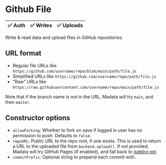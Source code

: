 # Github File

| ✅ Auth | ✅ Writes | ✅ Uploads |
|---------|-----------|-----------|

Write & read data and upload files in GitHub repositories.

## URL format

* Regular file URLs like `https://github.com/username/repo/blob/main/path/file.js`
* Simplified URLs like `https://github.com/username/repo/path/file.js`
* "Raw" URLs like `https://raw.githubusercontent.com/username/repo/main/path/file.js`

Note that if the branch name is not in the URL, Madata will try `main`, and then `master`.

## Constructor options

* `allowForking`: Whether to fork on save if logged in user has no permission to push. Defaults to `false`.
* `repoURL`: Public URL to the repo root, if one exists.
This is used to return a URL to the uploaded file from `backend.upload()`.
If not provided, Madata will try GitHub Pages (if enabled), and fall back to [jsdelivr.net](https://www.jsdelivr.com/).
* `commitPrefix`: Optional string to prepend each commit with.
